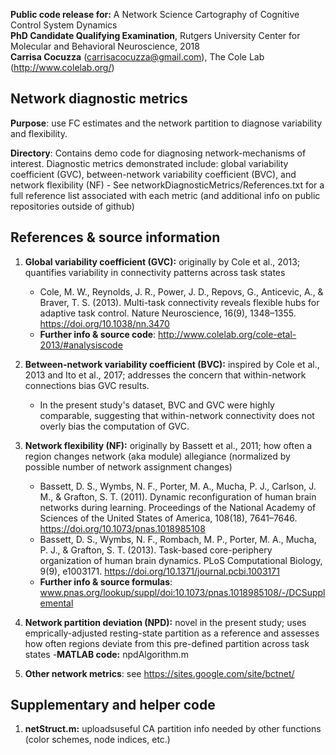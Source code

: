**Public code release for:** A Network Science Cartography of Cognitive Control System Dynamics  
**PhD Candidate Qualifying Examination**, Rutgers University Center for Molecular and Behavioral Neuroscience, 2018  
**Carrisa Cocuzza** (carrisacocuzza@gmail.com), The Cole Lab (http://www.colelab.org/)  

## Network diagnostic metrics
**Purpose**: use FC estimates and the network partition to diagnose variability and flexibility.

**Directory**: Contains demo code for diagnosing network-mechanisms of interest. Diagnostic metrics demonstrated include: global variability coefficient (GVC), between-network variability coefficient (BVC), and network flexibility (NF)
    - See networkDiagnosticMetrics/References.txt for a full reference list associated with each metric (and additional info on public repositories outside of github)

## References & source information
1. **Global variability coefficient (GVC):** originally by Cole et al., 2013; quantifies variability in connectivity patterns across task states 
    - Cole, M. W., Reynolds, J. R., Power, J. D., Repovs, G., Anticevic, A., & Braver, T. S. (2013). Multi-task connectivity reveals flexible hubs for adaptive task control. Nature Neuroscience, 16(9), 1348–1355. https://doi.org/10.1038/nn.3470
    - **Further info & source code**: http://www.colelab.org/cole-etal-2013/#analysiscode
    
2. **Between-network variability coefficient (BVC):** inspired by Cole et al., 2013 and Ito et al., 2017; addresses the concern that within-network connections bias GVC results.
    - In the present study's dataset, BVC and GVC were highly comparable, suggesting that within-network connectivity does not overly bias the computation of GVC.

3. **Network flexibility (NF):** originally by Bassett et al., 2011; how often a region changes network (aka module) allegiance (normalized by possible number of network assignment changes) 
    - Bassett, D. S., Wymbs, N. F., Porter, M. A., Mucha, P. J., Carlson, J. M., & Grafton, S. T. (2011). Dynamic reconfiguration of human brain networks during learning. Proceedings of the National Academy of Sciences of the United States of America, 108(18), 7641–7646. https://doi.org/10.1073/pnas.1018985108
    - Bassett, D. S., Wymbs, N. F., Rombach, M. P., Porter, M. A., Mucha, P. J., & Grafton, S. T. (2013). Task-based core-periphery organization of human brain dynamics. PLoS Computational Biology, 9(9), e1003171. https://doi.org/10.1371/journal.pcbi.1003171
    - **Further info & source formulas**:  www.pnas.org/lookup/suppl/doi:10.1073/pnas.1018985108/-/DCSupplemental

4. **Network partition deviation (NPD):** novel in the present study; uses emprically-adjusted resting-state partition as a reference and assesses how often regions deviate from this pre-defined partition across task states 
    -**MATLAB code:** npdAlgorithm.m 

5. **Other network metrics**: see https://sites.google.com/site/bctnet/

## Supplementary and helper code
1. **netStruct.m:** uploadsuseful CA partition info needed by other functions (color schemes, node indices, etc.)  
